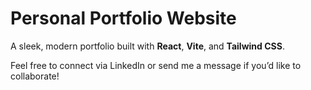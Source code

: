# Personal Portfolio Website

A sleek, modern portfolio built with **React**, **Vite**, and **Tailwind CSS**. 

Feel free to connect via LinkedIn or send me a message if you’d like to collaborate!  
